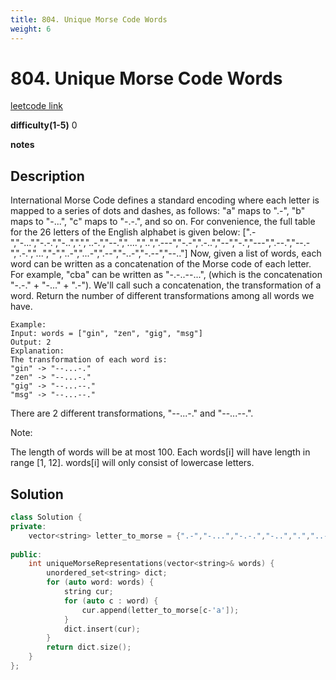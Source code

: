 ```yaml
---
title: 804. Unique Morse Code Words
weight: 6
---
```

# 804. Unique Morse Code Words
[leetcode link](https://leetcode.com/problems/unique-morse-code-words/)

**difficulty(1-5)** 
0

**notes**   

## Description

International Morse Code defines a standard encoding where each letter is mapped to a series of dots and dashes, as follows: "a" maps to ".-", "b" maps to "-...", "c" maps to "-.-.", and so on.
For convenience, the full table for the 26 letters of the English alphabet is given below:
[".-","-...","-.-.","-..",".","..-.","--.","....","..",".---","-.-",".-..","--","-.","---",".--.","--.-",".-.","...","-","..-","...-",".--","-..-","-.--","--.."]
Now, given a list of words, each word can be written as a concatenation of the Morse code of each letter. For example, "cba" can be written as "-.-..--...", (which is the concatenation "-.-." + "-..." + ".-"). We'll call such a concatenation, the transformation of a word.
Return the number of different transformations among all words we have.
```
Example:
Input: words = ["gin", "zen", "gig", "msg"]
Output: 2
Explanation: 
The transformation of each word is:
"gin" -> "--...-."
"zen" -> "--...-."
"gig" -> "--...--."
"msg" -> "--...--."
```
There are 2 different transformations, "--...-." and "--...--.".

Note:

The length of words will be at most 100.
Each words[i] will have length in range [1, 12].
words[i] will only consist of lowercase letters.

## Solution
```c++
class Solution {
private:
    vector<string> letter_to_morse = {".-","-...","-.-.","-..",".","..-.","--.","....","..",".---","-.-",".-..","--","-.","---",".--.","--.-",".-.","...","-","..-","...-",".--","-..-","-.--","--.."};
    
public:
    int uniqueMorseRepresentations(vector<string>& words) {
        unordered_set<string> dict;
        for (auto word: words) {
            string cur;
            for (auto c : word) {
                cur.append(letter_to_morse[c-'a']);
            }
            dict.insert(cur);
        }
        return dict.size();
    }
};
```
